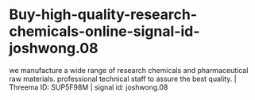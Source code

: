 # Buy-high-quality-research-chemicals-online-signal-id-joshwong.08
we manufacture a wide range of research chemicals and pharmaceutical raw materials. professional technical staff to assure the best quality. | Threema ID: SUP5F98M | signal id: joshwong.08
